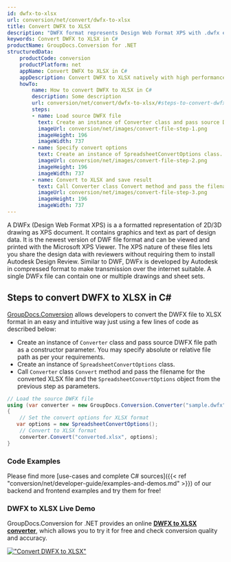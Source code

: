 ```yaml
---
id: dwfx-to-xlsx
url: conversion/net/convert/dwfx-to-xlsx
title: Convert DWFX to XLSX
description: "DWFX format represents Design Web Format XPS with .dwfx extension. Learn how to convert DWFX to XLSX file programmatically in C# language using GroupDocs.Conversion for .NET library."
keywords: Convert DWFX to XLSX in C#
productName: GroupDocs.Conversion for .NET
structuredData:
    productCode: conversion
    productPlatform: net
    appName: Convert DWFX to XLSX in C#
    appDescription: Convert DWFX to XLSX natively with high performance using C# language and server side GroupDocs.Conversion for .NET APIs, without the use of any software like Microsoft or Open Office.
    howTo:
        name: How to convert DWFX to XLSX in C# 
        description: Some description
        url: conversion/net/convert/dwfx-to-xlsx/#steps-to-convert-dwfx-to-xlsx-in-c
        steps:
        - name: Load source DWFX file 
          text: Create an instance of Converter class and pass source DWFX file path as a constructor parameter. You may specify absolute or relative file path as per your requirements. 
          imageUrl: conversion/net/images/convert-file-step-1.png
          imageHeight: 196
          imageWidth: 737
        - name: Specify convert options 
          text: Create an instance of SpreadsheetConvertOptions class.
          imageUrl: conversion/net/images/convert-file-step-2.png
          imageHeight: 196
          imageWidth: 737
        - name: Convert to XLSX and save result 
          text: Call Converter class Convert method and pass the filename for the converted HTML file and the SpreadsheetConvertOptions object from the previous step as parameters.
          imageUrl: conversion/net/images/convert-file-step-3.png
          imageHeight: 196
          imageWidth: 737
---
```


A DWFx (Design Web Format XPS) is a a formatted representation of 2D/3D drawing as XPS document. It contains graphics and text as part of design data. It is the newest version of DWF file format and can be viewed and printed with the Microsoft XPS Viewer. The XPS nature of these files lets you share the design data with reviewers without requiring them to install Autodesk Design Review. Similar to DWF, DWFx is developed by Autodesk in compressed format to make transmission over the internet suitable. A single DWFx file can contain one or multiple drawings and sheet sets.

## Steps to convert DWFX to XLSX in C#

[GroupDocs.Conversion](https://products.groupdocs.com/conversion/net) allows developers to convert the DWFX file to XLSX format in an easy and intuitive way just using a few lines of code as described below:

* Create an instance of `Converter` class and pass source DWFX file path as a constructor parameter. You may specify absolute or relative file path as per your requirements. 
* Create an instance of `SpreadsheetConvertOptions` class.
* Call `Converter` class `Convert` method and pass the filename for the converted XLSX file and the `SpreadsheetConvertOptions` object from the previous step as parameters.

```csharp
// Load the source DWFX file
using (var converter = new GroupDocs.Conversion.Converter("sample.dwfx"))
{
    // Set the convert options for XLSX format
   var options = new SpreadsheetConvertOptions();
    // Convert to XLSX format
    converter.Convert("converted.xlsx", options);
}
```

### Code Examples

Please find more [use-cases and complete C# sources]({{< ref "conversion/net/developer-guide/examples-and-demos.md" >}}) of our backend and frontend examples and try them for free!

### DWFX to XLSX Live Demo

GroupDocs.Conversion for .NET provides an online [**DWFX to XLSX converter**](https://products.groupdocs.app/conversion/dwfx-to-xlsx), which allows you to try it for free and check conversion quality and accuracy.

[!["Convert DWFX to XLSX"](conversion/net/images/convert-to-xlsx/convert-dwfx-to-xlsx.png)](https://products.groupdocs.app/conversion/dwfx-to-xlsx)
